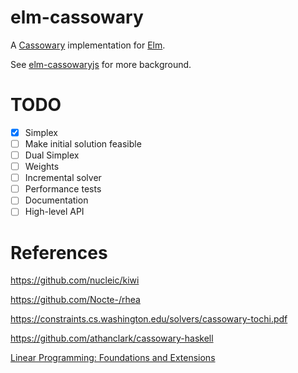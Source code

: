 # elm-cassowary
A [Cassowary](https://constraints.cs.washington.edu/solvers/cassowary-tochi.pdf) implementation for [Elm](http://elm-lang.org).

See [elm-cassowaryjs](https://github.com/lebek/elm-cassowaryjs) for more background.

# TODO
* [x] Simplex
* [ ] Make initial solution feasible
* [ ] Dual Simplex
* [ ] Weights
* [ ] Incremental solver
* [ ] Performance tests
* [ ] Documentation
* [ ] High-level API

# References
https://github.com/nucleic/kiwi

https://github.com/Nocte-/rhea

https://constraints.cs.washington.edu/solvers/cassowary-tochi.pdf

https://github.com/athanclark/cassowary-haskell

[Linear Programming: Foundations and Extensions](http://www.princeton.edu/~rvdb/LPbook/)
